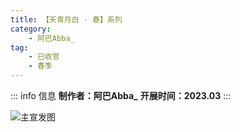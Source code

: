 ```yaml
---
title: 【天青月白 · 春】系列
category: 
    - 阿巴Abba_
tag:
    - 已收官
    - 春季
---
```

::: info 信息
**制作者：阿巴Abba_**
**开展时间：2023.03**
:::

![主宣发图](https://pic.mufeng086.com/i/2023/09/16/o1eap5.webp)